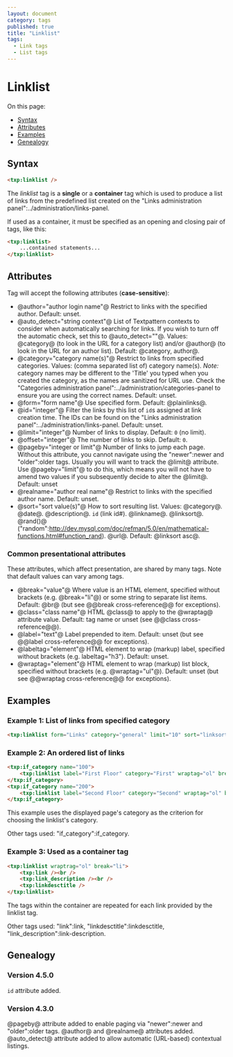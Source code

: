 ```yaml
---
layout: document
category: tags
published: true
title: "Linklist"
tags:
  - Link tags
  - List tags
---
```


# Linklist

On this page:

* [Syntax](#user-content-syntax)
* [Attributes](#user-content-attributes)
* [Examples](#user-content-examples)
* [Genealogy](#user-content-genealogy)

## Syntax

```html
<txp:linklist />
```

The *linklist* tag is a __single__ or a __container__ tag which is used to produce a list of links from the predefined list created on the "Links administration panel":../administration/links-panel.

If used as a container, it must be specified as an opening and closing pair of tags, like this:

```html
<txp:linklist>
    ...contained statements...
</txp:linklist>
```

## Attributes

Tag will accept the following attributes (**case-sensitive**):

* @author="author login name"@
Restrict to links with the specified author.
Default: unset.
* @auto_detect="string context"@
List of Textpattern contexts to consider when automatically searching for links. If you wish to turn off the automatic check, set this to @auto_detect=""@.
Values: @category@ (to look in the URL for a category list) and/or @author@ (to look in the URL for an author list).
Default: @category, author@.
* @category="category name(s)"@
Restrict to links from specified categories.
Values: (comma separated list of) category name(s). *Note:* category names may be different to the 'Title' you typed when you created the category, as the names are sanitized for URL use. Check the "Categories administration panel":../administration/categories-panel to ensure you are using the correct names.
Default: unset.
* @form="form name"@
Use specified form.
Default: @plainlinks@.
* @id="integer"@
Filter the links by this list of `id`s assigned at link creation time. The IDs can be found on the "Links administration panel":../administration/links-panel.
Default: unset.
* @limit="integer"@
Number of links to display.
Default: `0` (no limit).
* @offset="integer"@
The number of links to skip.
Default: `0`.
* @pageby="integer or limit"@
Number of links to jump each page. Without this attribute, you cannot navigate using the "newer":newer and "older":older tags. Usually you will want to track the @limit@ attribute. Use @pageby="limit"@ to do this, which means you will not have to amend two values if you subsequently decide to alter the @limit@.
Default: unset
* @realname="author real name"@
Restrict to links with the specified author name.
Default: unset.
* @sort="sort value(s)"@
How to sort resulting list.
Values:
@category@.
@date@.
@description@.
`id` (link id#).
@linkname@.
@linksort@.
@rand()@ ("random":http://dev.mysql.com/doc/refman/5.0/en/mathematical-functions.html#function_rand).
@url@.
Default: @linksort asc@.

### Common presentational attributes

These attributes, which affect presentation, are shared by many tags. Note that default values can vary among tags.

* @break="value"@
Where value is an HTML element, specified without brackets (e.g. @break="li"@) or some string to separate list items.
Default: @br@ (but see @@break cross-reference@@ for exceptions).
* @class="class name"@
HTML @class@ to apply to the @wraptag@ attribute value.
Default: tag name or unset (see @@class cross-reference@@).
* @label="text"@
Label prepended to item.
Default: unset (but see @@label cross-reference@@ for exceptions).
* @labeltag="element"@
HTML element to wrap (markup) label, specified without brackets (e.g. labeltag="h3").
Default: unset.
* @wraptag="element"@
HTML element to wrap (markup) list block, specified without brackets (e.g. @wraptag="ul"@).
Default: unset (but see @@wraptag cross-reference@@ for exceptions).

## Examples

### Example 1: List of links from specified category

```html
<txp:linklist form="Links" category="general" limit="10" sort="linksort" wraptag="p" />
```

### Example 2: An ordered list of links

```html
<txp:if_category name="100">
    <txp:linklist label="First Floor" category="First" wraptag="ol" break="li" />
</txp:if_category>
<txp:if_category name="200">
    <txp:linklist label="Second Floor" category="Second" wraptag="ol" break="li" />
</txp:if_category>
```

This example uses the displayed page's category as the criterion for choosing the linklist's category.

Other tags used: "if_category":if_category.

### Example 3: Used as a container tag

```html
<txp:linklist wraptrag="ol" break="li">
    <txp:link /><br />
    <txp:link_description /><br />
    <txp:linkdesctitle />
</txp:linklist>
```

The tags within the container are repeated for each link provided by the linklist tag.

Other tags used: "link":link, "linkdesctitle":linkdesctitle, "link_description":link-description.

## Genealogy

### Version 4.5.0

`id` attribute added.

### Version 4.3.0

@pageby@ attribute added to enable paging via "newer":newer and "older":older tags.
@author@ and @realname@ attributes added.
@auto_detect@ attribute added to allow automatic (URL-based) contextual listings.
